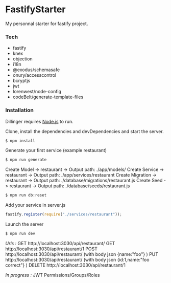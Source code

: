 # FastifyStarter

My personnal starter for fastify project.

### Tech

- fastify
- knex
- objection
- i18n
- @exodus/schemasafe
- onury/accesscontrol
- bcryptjs
- jwt
- lorenwest/node-config
- codeBelt/generate-template-files

### Installation

Dillinger requires [Node.js](https://nodejs.org/) to run.

Clone, install the dependencies and devDependencies and start the server.

```sh
$ npm install
```

Generate your first service (example restaurant)

```sh
$ npm run generate
```

Create Model -> restaurant -> Output path: ./app/models/
Create Service -> restaurant -> Output path: ./app/services/restaurant
Create Migration -> restaurant -> Output path: ./database/migrations/restaurant.js
Create Seed -> restaurant -> Output path: ./database/seeds/restaurant.js

```sh
$ npm run db:reset
```

Add your service in server.js

```js
fastify.register(require("./services/restaurant"));
```

Launch the server

```sh
$ npm run dev
```

_Urls :_
GET http://localhost:3030/api/restaurant/
GET http://localhost:3030/api/restaurant/1
POST http://localhost:3030/api/restaurant/ (with body json {name:"foo"} )
PUT http://localhost:3030/api/restaurant/ (with body json {id:1,name:"foo correct"} )
DELETE http://localhost:3030/api/restaurant/1

_In progress :_
JWT
Permissions/Groups/Roles
